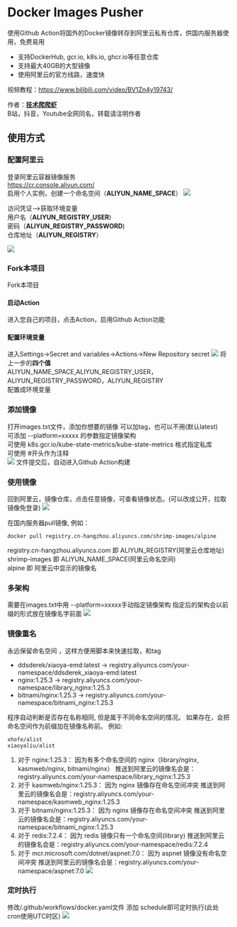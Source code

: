 # Docker Images Pusher

使用Github Action将国外的Docker镜像转存到阿里云私有仓库，供国内服务器使用，免费易用<br>
- 支持DockerHub, gcr.io, k8s.io, ghcr.io等任意仓库<br>
- 支持最大40GB的大型镜像<br>
- 使用阿里云的官方线路，速度快<br>

视频教程：https://www.bilibili.com/video/BV1Zn4y19743/

作者：**[技术爬爬虾](https://github.com/tech-shrimp/me)**<br>
B站，抖音，Youtube全网同名，转载请注明作者<br>

## 使用方式


### 配置阿里云
登录阿里云容器镜像服务<br>
https://cr.console.aliyun.com/<br>
启用个人实例，创建一个命名空间（**ALIYUN_NAME_SPACE**）
![](/doc/命名空间.png)

访问凭证–>获取环境变量<br>
用户名（**ALIYUN_REGISTRY_USER**)<br>
密码（**ALIYUN_REGISTRY_PASSWORD**)<br>
仓库地址（**ALIYUN_REGISTRY**）<br>

![](/doc/用户名密码.png)


### Fork本项目
Fork本项目<br>
#### 启动Action
进入您自己的项目，点击Action，启用Github Action功能<br>
#### 配置环境变量
进入Settings->Secret and variables->Actions->New Repository secret
![](doc/配置环境变量.png)
将上一步的**四个值**<br>
ALIYUN_NAME_SPACE,ALIYUN_REGISTRY_USER，ALIYUN_REGISTRY_PASSWORD，ALIYUN_REGISTRY<br>
配置成环境变量

### 添加镜像
打开images.txt文件，添加你想要的镜像 
可以加tag，也可以不用(默认latest)<br>
可添加 --platform=xxxxx 的参数指定镜像架构<br>
可使用 k8s.gcr.io/kube-state-metrics/kube-state-metrics 格式指定私库<br>
可使用 #开头作为注释<br>
![](doc/images.png)
文件提交后，自动进入Github Action构建

### 使用镜像
回到阿里云，镜像仓库，点击任意镜像，可查看镜像状态。(可以改成公开，拉取镜像免登录)
![](doc/开始使用.png)

在国内服务器pull镜像, 例如：<br>
```
docker pull registry.cn-hangzhou.aliyuncs.com/shrimp-images/alpine
```
registry.cn-hangzhou.aliyuncs.com 即 ALIYUN_REGISTRY(阿里云仓库地址)<br>
shrimp-images 即 ALIYUN_NAME_SPACE(阿里云命名空间)<br>
alpine 即 阿里云中显示的镜像名<br>

### 多架构
需要在images.txt中用 --platform=xxxxx手动指定镜像架构
指定后的架构会以前缀的形式放在镜像名字前面
![](doc/多架构.png)

### 镜像重名
永远保留命名空间 ，这样方便用脚本来快速拉取，和tag

* ddsderek/xiaoya-emd:latest -> registry.aliyuncs.com/your-namespace/ddsderek_xiaoya-emd:latest
* nginx:1.25.3 -> registry.aliyuncs.com/your-namespace/library_nginx:1.25.3
* bitnami/nginx:1.25.3 -> registry.aliyuncs.com/your-namespace/bitnami_nginx:1.25.3

程序自动判断是否存在名称相同, 但是属于不同命名空间的情况。
如果存在，会把命名空间作为前缀加在镜像名称前。
例如:
```
xhofe/alist
xiaoyaliu/alist
```
1. 对于 nginx:1.25.3：
因为有多个命名空间的 nginx（library/nginx, kasmweb/nginx, bitnami/nginx）
推送到阿里云的镜像名会是：registry.aliyuncs.com/your-namespace/library_nginx:1.25.3
2. 对于 kasmweb/nginx:1.25.3：
因为 nginx 镜像存在命名空间冲突
推送到阿里云的镜像名会是：registry.aliyuncs.com/your-namespace/kasmweb_nginx:1.25.3
3. 对于 bitnami/nginx:1.25.3：
因为 nginx 镜像存在命名空间冲突
推送到阿里云的镜像名会是：registry.aliyuncs.com/your-namespace/bitnami_nginx:1.25.3
4. 对于 redis:7.2.4：
因为 redis 镜像只有一个命名空间(library)
推送到阿里云的镜像名会是：registry.aliyuncs.com/your-namespace/redis:7.2.4
5. 对于 mcr.microsoft.com/dotnet/aspnet:7.0：
因为 aspnet 镜像没有命名空间冲突
推送到阿里云的镜像名会是：registry.aliyuncs.com/your-namespace/aspnet:7.0
![](doc/镜像重名.png)

### 定时执行
修改/.github/workflows/docker.yaml文件
添加 schedule即可定时执行(此处cron使用UTC时区)
![](doc/定时执行.png)
